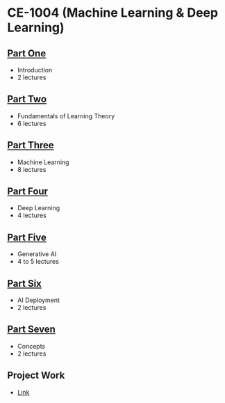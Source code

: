 # CE-1004 (Machine Learning & Deep Learning)

## [Part One](Introduction.md)
- Introduction
- 2 lectures

## [Part Two](https://github.com/Shishir-Kumar-Singh/FoLP)
- Fundamentals of Learning Theory
- 6 lectures
  
## [Part Three ](MachineLearning.md)
- Machine Learning
- 8 lectures

## [Part Four](DeepLearning.md)
- Deep Learning  
- 4 lectures

## [Part Five](Generative-AI.md)
- Generative AI
- 4 to 5 lectures

## [Part Six](AI-Deployment.md)
- AI Deployment
- 2 lectures

## [Part Seven](PartSix.md)
- Concepts
- 2 lectures

## Project Work
- [Link](https://github.com/look4pritam/AI-Applications)

